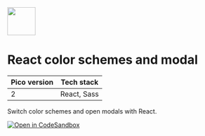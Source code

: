 <a href="https://picocss.com/">
  <img src="https://picocss.com/img/logo.svg" width="64" height="64">
</a>

# React color schemes and modal
| Pico version | Tech stack |
| ----- | ----- |
| 2 | React, Sass |

Switch color schemes and open modals with React.

[![Open in CodeSandbox](https://codesandbox.io/static/img/play-codesandbox.svg)](https://codesandbox.io/s/github/picocss/examples/tree/master/v2-react-color-schemes-and-modal)
